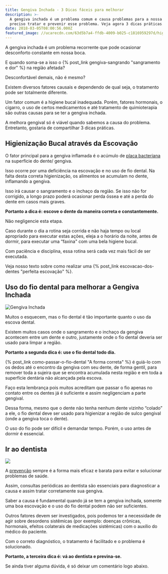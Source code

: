 ```yaml
---
title: Gengiva Inchada - 3 Dicas fáceis para melhorar
description: >-
  A gengiva inchada é um problema comum e causa problemas para a nossa saúde. É
  preciso tratar e prevenir esse problema. Veja agora 3 dicas práticas.
date: 2018-03-05T08:00:56.000Z
featured_image: //ucarecdn.com/63d5b7a4-ffdb-4009-b025-c1816959297d/higienização-da-gengiva-inchada.jpg
---
```

A gengiva inchada é um problema recorrente que pode ocasionar desconforto constante em nossa boca. 

E quando soma-se a isso o {% post_link gengiva-sangrando "sangramento e dor" %} na região afetada? 

Desconfortável demais, não é mesmo? 

Existem diversos fatores causais e dependendo de qual seja, o tratamento pode ser totalmente diferente. 

Um fator comum é a higiene bucal inadequada. Porém, fatores hormonais, o cigarro, o uso de certos medicamentos e até tratamento de quimioterapia são outras causas para se ter a gengiva inchada.

 A melhora gengival só é viável quando sabemos a causa do problema. Entretanto, gostaria de compartilhar 3 dicas práticas.

## **Higienização Bucal através da Escovação**

O fator principal para a gengiva inflamada é o acúmulo de [placa bacteriana](https://pt.wikipedia.org/wiki/Placa_bacteriana) na superfície do dente/ gengiva. 

Isso ocorre por uma deficiência na escovação e no uso de fio dental. Na falta desta correta higienização, os alimentos se acumulam no dente, inflamando a gengiva. 

Isso irá causar o sangramento e o inchaço da região. Se isso não for corrigido, a longo prazo poderá ocasionar perda óssea e até a perda do dente em casos mais graves. 

**Portanto a dica é: escove o dente da maneira correta e constantemente.** 

Não negligencie esta etapa. 

Caso durante o dia a rotina seja corrida e não haja tempo ou local apropriado para executar estas ações, eleja a o horário da noite, antes de dormir, para executar uma “faxina" com uma bela higiene bucal. 

Com paciência e disciplina, essa rotina será cada vez mais fácil de ser executada. 

Veja nosso texto sobre como realizar uma {% post_link escovacao-dos-dentes "perfeita escovação" %}.

## **Uso do fio dental para melhorar a Gengiva Inchada**

![Gengiva Inchada](//ucarecdn.com/0473dfce-1c83-4a17-bf06-52122842d602/gengiva-inchada.jpg) 

Muitos o esquecem, mas o fio dental é tão importante quanto o uso da escova dental. 

Existem muitos casos onde o sangramento e o inchaço da gengiva acontecem entre um dente e outro, justamente onde o fio dental deveria ser usado para limpar a região.  

**Portanto a segunda dica é: use o fio dental todo dia.**

 {% post_link como-passar-o-fio-dental "A forma correta" %} é guiá-lo com os dedos até o encontro da gengiva com seu dente, de forma gentil, para remover toda a sujeira que se encontra acumulada nesta região e em toda a superfície dentária não alcançada pela escova. 

Faço esta lembrança pois muitos  acreditam que passar o fio apenas no contato entre os dentes já é suficiente e assim negligenciam a parte gengival. 

Dessa forma, mesmo que o dente não tenha nenhum dente vizinho “colado” a ele, o fio dental deve ser usado para higienizar a região de sulco gengival (onde a gengiva toca o dente). 

O uso do fio pode ser difícil e demandar tempo. Porém, o uso antes de dormir é essencial.

## **Ir ao dentista**

![](//ucarecdn.com/1e89317b-7099-45c2-bc5b-1962a6686ba4/ir-ao-dentista-gengiva-inchada-1.jpg)

A [prevenção](/tratamentos/prevencao-e-manutencao/) sempre é a forma mais eficaz e barata para evitar e solucionar problemas de saúde. 

Assim, consultas periódicas ao dentista são essenciais para diagnosticar a causa e assim tratar corretamente sua gengiva. 

Saber a causa é fundamental quando já se tem a gengiva inchada, somente uma boa escovação e o uso do fio dental podem não ser suficientes. 

Outros fatores devem ser investigados, pois podemos ter a necessidade de agir sobre desordens sistêmicas (por exemplo: doenças crônicas, hormonais, efeitos colaterais de medicações sistêmicas) com o auxílio do médico do paciente. 

Com o correto diagnóstico, o tratamento é facilitado e o problema é solucionado. 

**Portanto, a terceira dica é: vá ao dentista e previna-se.** 

Se ainda tiver alguma dúvida, é só deixar um comentário logo abaixo.
